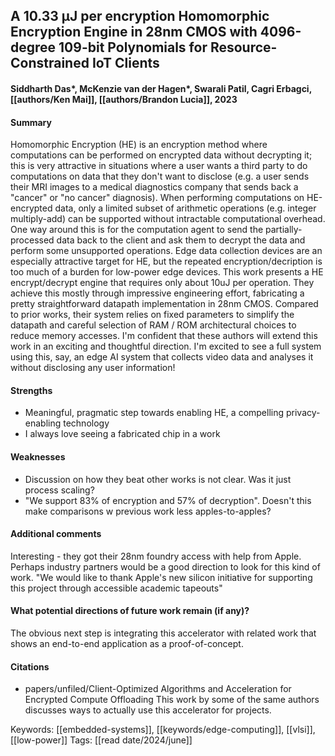 ## A 10.33 μJ per encryption Homomorphic Encryption Engine in 28nm CMOS with 4096-degree 109-bit Polynomials for Resource-Constrained IoT Clients
#### Siddharth Das*, McKenzie van der Hagen*, Swarali Patil, Cagri Erbagci, [[authors/Ken Mai]], [[authors/Brandon Lucia]], 2023
#### Summary
Homomorphic Encryption (HE) is an encryption method where computations can be performed on encrypted data without decrypting it; this is very attractive in situations where a user wants a third party to do computations on data that they don't want to disclose (e.g. a user sends their MRI images to a medical diagnostics company that sends back a "cancer" or "no cancer" diagnosis). When performing computations on HE-encrypted data, only a limited subset of arithmetic operations (e.g. integer multiply-add) can be supported without intractable computational overhead. One way around this is for the computation agent to send the partially-processed data back to the client and ask them to decrypt the data and perform some unsupported operations.
Edge data collection devices are an especially attractive target for HE, but the repeated encryption/decription is too much of a burden for low-power edge devices.
This work presents a HE encrypt/decrypt engine that requires only about 10uJ per operation. They achieve this mostly through impressive engineering effort, fabricating a pretty straightforward datapath implementation in 28nm CMOS. Compared to prior works, their system relies on fixed parameters to simplify the datapath and careful selection of RAM / ROM architectural choices to reduce memory accesses.
I'm confident that these authors will extend this work in an exciting and thoughtful direction. I'm excited to see a full system using this, say, an edge AI system that collects video data and analyses it without disclosing any user information!

#### Strengths
  - Meaningful, pragmatic step towards enabling HE, a compelling privacy-enabling technology
  - I always love seeing a fabricated chip in a work

#### Weaknesses
  - Discussion on how they beat other works is not clear. Was it just process scaling?
  - "We support 83% of encryption and 57% of decryption". Doesn't this make comparisons w previous work less apples-to-apples?

#### Additional comments
Interesting - they got their 28nm foundry access with help from Apple. Perhaps industry partners would be a good direction to look for this kind of work. "We would like to thank Apple's new silicon initiative for supporting this project through accessible academic tapeouts"

#### What potential directions of future work remain (if any)?
The obvious next step is integrating this accelerator with related work that shows an end-to-end application as a proof-of-concept.

#### Citations
 - papers/unfiled/Client-Optimized Algorithms and Acceleration for Encrypted Compute Offloading
   This work by some of the same authors discusses ways to actually use this accelerator for projects.

Keywords: [[embedded-systems]], [[keywords/edge-computing]], [[vlsi]], [[low-power]]
Tags:
[[read date/2024/june]]
